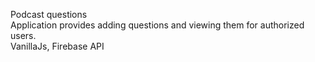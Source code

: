  Podcast questions  
 Application provides adding questions and viewing them for authorized users.  
VanillaJs, Firebase API
